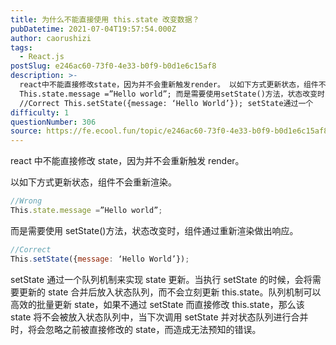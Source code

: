 ```yaml
---
title: 为什么不能直接使用 this.state 改变数据？
pubDatetime: 2021-07-04T19:57:54.000Z
author: caorushizi
tags:
  - React.js
postSlug: e246ac60-73f0-4e33-b0f9-b0d1e6c15af8
description: >-
  react中不能直接修改state，因为并不会重新触发render。 以如下方式更新状态，组件不会重新渲染。 //Wrong
  This.state.message =”Hello world”; 而是需要使用setState()方法，状态改变时，组件通过重新渲染做出响应。
  //Correct This.setState({message: ‘Hello World’}); setState通过一个
difficulty: 1
questionNumber: 306
source: https://fe.ecool.fun/topic/e246ac60-73f0-4e33-b0f9-b0d1e6c15af8
---
```


react 中不能直接修改 state，因为并不会重新触发 render。

以如下方式更新状态，组件不会重新渲染。

```react.js
//Wrong
This.state.message =”Hello world”;
```

而是需要使用 setState()方法，状态改变时，组件通过重新渲染做出响应。

```react.js
//Correct
This.setState({message: ‘Hello World’});
```

setState 通过一个队列机制来实现 state 更新。当执行 setState 的时候，会将需要更新的 state 合并后放入状态队列，而不会立刻更新 this.state。队列机制可以高效的批量更新 state，如果不通过 setState 而直接修改 this.state，那么该 state 将不会被放入状态队列中，当下次调用 setState 并对状态队列进行合并时，将会忽略之前被直接修改的 state，而造成无法预知的错误。
